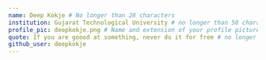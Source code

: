 ```yaml
---
name: Deep Kokje # No longer than 28 characters
institution: Gujarat Technological University # no longer than 58 characters
profile_pic: deepkokje.png # Name and extension of your profile picture(ex. mona.png) The picture must be squared and 544px on width and height.
quote: If you are goood at something, never do it for free # no longer than 100 characters, avoid using quotes(") to guarantee the format remains the same.
github_user: deepkokje
---
```

